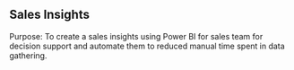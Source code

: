 ## Sales Insights

   Purpose: To create a sales insights using Power BI for sales team for decision support and automate them to reduced manual time spent in data gathering.
   
   


    
            


